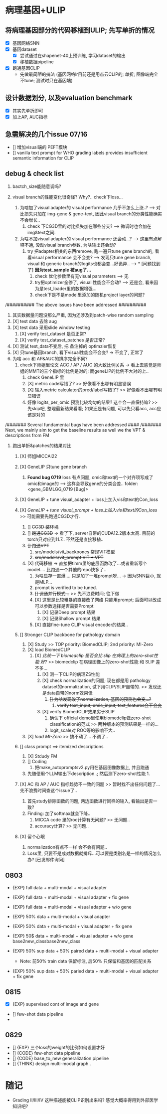 # 病理基因+ULIP
## 将病理基因部分的代码移植到ULIP; 先写单折的情况
- [X] 基因网络SNN
- [X] 基因dataset
  - [X] 尝试通过在shapenet-40上预训练, 学习dataset的输出
  - [X] 移植数据pipeline

- [X] 跑通基因CLIP 
  - 先做最简陋的搞法 (基因网络lr目前还是用点云CLIP的; 单折; 图像端完全不tune; 测试时只在基因端)


## 设计数据划分, 以及evaluation benchmark 
- [X] 其实先单折即可
- [X] 加上AP, AUC指标

## 急需解决的几个issue 07/16
- [] 增加visual端的 PEFT模块 
- [] vanilla text prompt for WHO grading labels provides insufficient semantic information for CLIP 

## debug & check list
1. bactch_size能随意调吗?

2. visual branch的性能变化很奇怪? Why?.. check下loss...
    1. 为啥加了visual adapter的 visual performance 几乎不怎么上涨..? --> 对比损失只加在 img-gene & gene-text, 因此visual branch的分类性能确实不会增长..
       1. check 下CG3D里的对比损失加在哪些分支? --> 微调时也会加在img&text之间.
    2. 为啥不加visual adapter的 visual performance 还会动...? --> 这里有点解释不通, 没动visual branch参数, 为啥输出还会动?
       1. try 把adapter相关的东西remove, 跑一遍只tune gene branch的, 看看visual performance 会不会变? --> 发现只tune gene branch, visual 和 generic branch的logits也都会变...好诡异.. --> * [问题找到了] **因为test_sample 被aug了...**
          1. check 优化参数里有无visual parameters --> 无
          2. try把optimizer全停了, visual 性能会不会动? --> 还是会, 看来因为是test_loader里的数据增强...
          3. check下是不是model里添加的随机project layer的问题?

/########## The above issues have been addressed ##########
  
1. 其实数据量问题没那么严重, 因为还涉及到patch-wise random sampling
2. [X] test data 去除 aug
3. [X] test data 采用slide window testing
   1. [X] verify test_dataset 是否正常?
   2. [X] verify test_dataset_patches 是否正常?
4. [X] 测试 test_data不变后, 把 备注掉的 optimzier恢复
5. [X] 只tune基因branch, 看下visual性能会不会变? -> 不变了, 正常了
6. 为啥 acc 和 AP&AUC的排序完全不同?
   1. check下师姐里论文 ACC / AP / AUC 的大致比例关系 -> 看上去感觉是师姐的MMT的三个指标的比例是对的; 而geneLIP的比例不大对的上..
      1.  check GeneLIP 里
         1. [X] metric code写错了? >>  好像看不出哪有明显错误
         2. [X] 输入metric calculator的pred/label写错了? >>  好像看不出哪有明显错误
      2. 好像 logits_per_omic 预测比较均匀的结果? 这个会一直保持嘛? >> 先skip吧, 整理最新结果看看; 如果还是有问题, 可以先只看acc, acc应该是对的

/####### Several fundamental bugs have been addressed ####
/####### Next, we mainly aim to get the baseline results as well we the VPT & descriptions from FM
1. 跑出单折&patches的结果对比
   1. [X] 师姐MICCAI22
   2. [X] GeneLIP 只tune gene branch 
      1. **Found bug 0719** loss 有点问题, omic和text的一个对齐项写成了omic和image的 --> 这样会导致gene的分类会差..  folder: <gene_GBMLGG_0719 [Bug]>
   3. [X] GeneLIP + tune visual_adapter + loss上加入vis和text的Con_loss
   4. [X] *GeneLIP + tune visual_prompt + loss上加入vis和text的Con_loss* >> 可能需要先跑通CG3D才行.
      1. [] ~~CG3D 装环境~~
      2. [] ~~跑通CG3D~~  -> 看了下, server自带的CUDA12.2版本太高. 目前的torch只对应到11.7.. 不然还是直接移植..
      3. ~~[] 跑通VPT~~
         1. ~~src/models/vit_backbones 常规VIT模型~~
         2. ~~src/models/vit_prompt  VIT + VPT~~
      4. [X] 代码移植 -> 直接把timm里的底层函数改了...或者重新写个model.... 比跑通一个其他的repo快多了..
         1. 为啥显存一直爆.... 只是加了一堆prompt呀... -> 因为SNN巨小, 就是MLP...
         2. prompt is verified to be tuned.
         3. ~~[] 调通并行模式...~~  >> 先不浪费时间; 往下做
         4. [X] 这里是比较粗暴的直接改了网络 只能用prompt; 后面可以改成可以参数选择是否需要Prompt 
            1. [X] 记录Deep prompt 结果
            2. [X] 记录Shallow prompt 结果
         5. [X] 直接fine-tune CLIP visual encoder的结果..
   5. [] Stronger CLIP backbone for pathology domain
      1. [X] Study >> TOP priority: BiomedCLIP;  2nd priority: MI-Zero 
      2. [X] load BiomedCLIP
         1. [X] *比较一下 biomedclip 是否会比 slip 在病理上的zero-shot性能 好?* >> biomedclip 在病理图像上的zero-shot性能 和 SLIP 差不多...
            1. [X] 测一下CLIP的病理ZS性能
            2. [X] check normalization的问题; 现在都是用 pathology dataset的normalization, 试下用CLIP/SLIP自带的. >> 发现还是data自带的norm效果佳
               1. ~~[] 为啥发现改了normalization, 基因的预测也会变...?~~
                  1. ~~verify text_input, omic_input; text_features会不会变~~
            3. [X] verify BiomedCLIP效果劣于SLIP
               1. 确认下 official demo里使用biomedclip做zero-shot classification的范式 >> 两种版本的预测结果是一样的...
               2. logit_scale对 ROC等的影响不大..
      3. [X] *load MI-Zero* >> 搞不动了... 不调了..
   
   6. [] class prompt ==> itemized descriptions
      1. [X] Stdudy FM
      2. [] Coding
         1. 把make_autopromptsv2.py用在基因图像数据上, 并且跑通
      3. 先随便用个LLM输出下description..; 然后测下zero-shot性能
         1. 
   7. [X] AC 和 AP / AUC 指标趋势不一致的问题 >> 暂时找不出任何问题了... 先不浪费时间查这个issue了..
      1. 首先study排除函数的问题, 两边函数进行同样的输入, 看输出是否一致?
      2. Finding: 加了softmax就会下降..
         1. MICCA code 里的roc计算有无问题? >> 无问题..
         2. accuracy计算? >> 无问题..
   8. [X] 留个心眼
      1.  normalization有点不一样 会不会有问题..
      2.  Loss里, 只要不是成对数据就排斥...可以要是类别名是一样的情况怎么办? [已发邮件询问]


## 0803 ##
- {EXP} full data + multi-modal + visual adapter
- {EXP} full data + multi-modal + visual adapter + fix gene
- {EXP} full data + multi-modal + visual adapter + w/o gene

- {EXP} 50% data + multi-modal + visual adapter
- {EXP} 50% data + multi-modal + visual adapter + fix gene
- {EXP} 50$ data + multi-modal + visual adapter + w/o gene
base2new_classbase2new_class
- {EXP} 50% sup data + 50% paired data + multi-modal + visual adapter
  - Note: 前50% train data 保留标注, 后50% 只保留和基因的匹配关系
- {EXP} 50% sup data + 50% paried data + multi-modal + visual adapter + fix gene

## 0815 ##
- [X] {EXP} supervised cont of image and gene
- [] few-shot data pipeline
- 

## 0829 ##
- [] {EXP} 三个loss的weight的比例如何设置才好
- [] {CODE} few-shot data pipeline
- [] {CODE} base_to_new generalization pipeline
- [] {THINK} design multi-modal graph..


# 随记
- Grading II/III/IV 这种描述能被CLIP识别出来吗? 感觉大概率得用到外部医学知识吧?